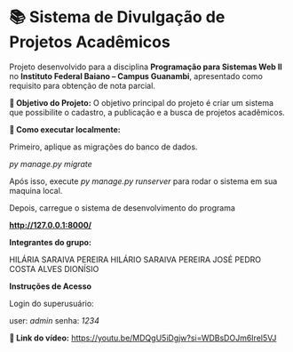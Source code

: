 # 📚 Sistema de Divulgação de Projetos Acadêmicos

Projeto desenvolvido para a disciplina **Programação para Sistemas Web II** no **Instituto Federal Baiano – Campus Guanambi**, apresentado como requisito para obtenção de nota parcial.

**📝 Objetivo do Projeto:** O objetivo principal do projeto é criar um sistema que possibilite o cadastro, a publicação e a busca de projetos acadêmicos.

**🚀 Como executar localmente:**

Primeiro, aplique as migrações do banco de dados.

*py manage.py migrate*

Após isso, execute *py manage.py runserver* para rodar o sistema em sua maquina local.

Depois, carregue o sistema de desenvolvimento do programa

**http://127.0.0.1:8000/**

**Integrantes do grupo:**

HILÁRIA SARAIVA PEREIRA
HILÁRIO SARAIVA PEREIRA
JOSÉ PEDRO COSTA ALVES DIONÍSIO

**Instruções de Acesso**

Login do superusuário:

user: *admin*
senha: *1234*

**🎥 Link do vídeo:** https://youtu.be/MDQgU5iDgjw?si=WDBsDOJm6Irel5VJ
